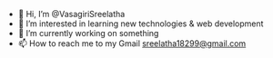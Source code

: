 - 👋 Hi, I’m @VasagiriSreelatha
- 👀 I’m interested in learning new technologies & web development 
- 🌱 I’m currently working on something  
- 📫 How to reach me to my Gmail sreelatha18299@gmail.com

<!---
VasagiriSreelatha/VasagiriSreelatha is a ✨ special ✨ repository because its `README.md` (this file) appears on your GitHub profile.
You can click the Preview link to take a look at your changes.
--->
